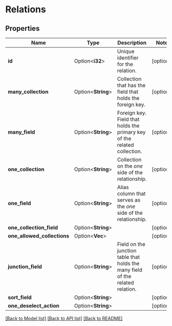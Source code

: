 # Relations

## Properties

Name | Type | Description | Notes
------------ | ------------- | ------------- | -------------
**id** | Option<**i32**> | Unique identifier for the relation. | [optional]
**many_collection** | Option<**String**> | Collection that has the field that holds the foreign key. | [optional]
**many_field** | Option<**String**> | Foreign key. Field that holds the primary key of the related collection. | [optional]
**one_collection** | Option<**String**> | Collection on the _one_ side of the relationship. | [optional]
**one_field** | Option<**String**> | Alias column that serves as the _one_ side of the relationship. | [optional]
**one_collection_field** | Option<**String**> |  | [optional]
**one_allowed_collections** | Option<**Vec<String>**> |  | [optional]
**junction_field** | Option<**String**> | Field on the junction table that holds the many field of the related relation. | [optional]
**sort_field** | Option<**String**> |  | [optional]
**one_deselect_action** | Option<**String**> |  | [optional]

[[Back to Model list]](../README.md#documentation-for-models) [[Back to API list]](../README.md#documentation-for-api-endpoints) [[Back to README]](../README.md)


